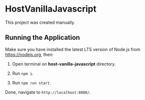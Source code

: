 # HostVanillaJavascript

This project was created manually. 

## Running the Application

Make sure you have installed the latest LTS version of Node.js from https://nodejs.org, then:

1. Open terminal on **host-vanilla-javascript** directory.

1. Run `npm i`.

1. Run `npm run start`.

Done, navigate to `http://localhost:8080/`.
